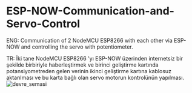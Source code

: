 # ESP-NOW-Communication-and-Servo-Control
ENG: Communication of 2 NodeMCU ESP8266 with each other via ESP-NOW and controlling the servo with potentiometer.

TR: İki  tane NodeMCU ESP8266 'yı ESP-NOW üzerinden internetsiz bir şekilde birbiriyle haberleştirmek ve birinci geliştirme kartında potansiyometreden gelen verinin ikinci geliştirme kartına kablosuz aktarılması ve bu karta bağlı olan servo motorun kontrolünün yapılması.
![devre_semasi](https://user-images.githubusercontent.com/74931027/156934992-2f07d006-2018-4da5-926d-f65bcf2fff5b.jpg)
